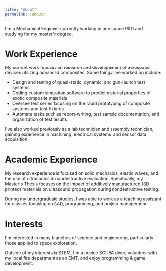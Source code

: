 ```yaml
---
title: "About"
permalink: /about/
---
```


I'm a Mechanical Engineer currently working in aerospace R&D and studying for my master's degree. 

# Work Experience

My current work focuses on research and developement of aerospace devices utilizing advanced composites. Some things I've worked on include:
* Design and testing of quasi-static, dynamic, and gun-launch test systems
* Coding custom simulation software to predict material properties of exotic composite materials
* Oversee test series focusing on the rapid prototyping of composite systems and test fixtures
* Automate tasks such as report-writing, test sample documentation, and organization of test results

I've also worked previously as a lab technician and assembly technician, gaining experience in machining, electrical systems, and sensor data acquisition. 

# Academic Experience

My research experience is focused on solid mechanics, elastic waves, and the use of ultrasonics in nondestructive evaluation. Specifically, my Master's Thesis focuses on the impact of additively manufactured (3D printed) materials on ultrasound propagation during nondestructive testing. 

During my undergraduate studies, I was able to work as a teaching assistant for classes focusing on CAD, programming, and project management. 

# Interests

I'm interested in many branches of science and engineering, particularly those applied to space exploration. 

Outside of my interests in STEM, I'm a novice SCUBA diver, volunteer with my local fire department as an EMT, and enjoy programming & game development. 

